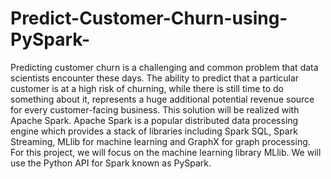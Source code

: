 # Predict-Customer-Churn-using-PySpark-
Predicting customer churn is a challenging and common problem that data scientists encounter these days. The ability to predict that a particular customer is at a high risk of churning, while there is still time to do something about it, represents a huge additional potential revenue source for every customer-facing business. This solution will be realized with Apache Spark. Apache Spark is a popular distributed data processing engine which provides a stack of libraries including Spark SQL, Spark Streaming, MLlib for machine learning and GraphX for graph processing. For this project, we will focus on the machine learning library MLlib. We will use the Python API for Spark known as PySpark.
